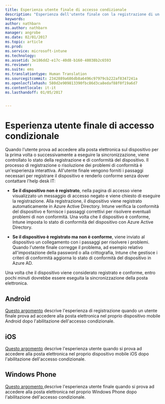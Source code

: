 ```yaml
---
title: Esperienza utente finale di accesso condizionale
description: "Esperienza dell'utente finale con la registrazione di un dispositivo o la risoluzione di conformità dei criteri."
keywords: 
author: nathbarn
ms.author: nathbarn
manager: angrobe
ms.date: 02/01/2017
ms.topic: article
ms.prod: 
ms.service: microsoft-intune
ms.technology: 
ms.assetid: 3e186dd2-e17c-40d8-b160-48038b2c6593
ms.reviewer: 
ms.suite: ems
ms.translationtype: Human Translation
ms.sourcegitcommit: 2342889a686db8a6496c97979cb222af8347241a
ms.openlocfilehash: 580d2e909813390fbc86d3ca8edaf88f0f19a6d7
ms.contentlocale: it-it
ms.lasthandoff: 01/05/2017


---
```


# <a name="end-user-experience-of-conditional-access"></a>Esperienza utente finale di accesso condizionale
Quando l'utente prova ad accedere alla posta elettronica sul dispositivo per la prima volta o successivamente a eseguire la sincronizzazione, viene controllato lo stato della registrazione e di conformità del dispositivo. Il processo di registrazione o risoluzione dei problemi di conformità è un'esperienza interattiva. All'utente finale vengono forniti i passaggi necessari per registrare il dispositivo e renderlo conforme senza dover contattare l'help desk IT:

-   **Se il dispositivo non è registrato**, nella pagina di accesso viene visualizzato un messaggio di accesso negato e viene chiesto di eseguire la registrazione. Alla registrazione, il dispositivo viene registrato automaticamente in Azure Active Directory. Intune verifica la conformità del dispositivo e fornisce i passaggi correttivi per risolvere eventuali problemi di non conformità. Una volta che il dispositivo è conforme, Intune imposta lo stato di conformità del dispositivo con Azure Active Directory.

-   **Se il dispositivo è registrato ma non è conforme**, viene inviato al dispositivo un collegamento con i passaggi per risolvere i problemi. Quando l'utente finale corregge il problema, ad esempio relativo all'impostazione della password o alla crittografia, Intune che gestisce i criteri di conformità aggiorna lo stato di conformità del dispositivo in Azure AD.

Una volta che il dispositivo viene considerato registrato e conforme, entro pochi minuti dovrebbe essere eseguita la sincronizzazione della posta elettronica.

## <a name="android"></a>Android

[Questo argomento](end-user-experience-conditional-access-android.md) descrive l'esperienza di registrazione quando un utente finale prova ad accedere alla posta elettronica nel proprio dispositivo mobile Android dopo l'abilitazione dell'accesso condizionale.

## <a name="ios"></a>iOS

[Questo argomento](end-user-experience-conditional-access-ios.md) descrive l'esperienza utente quando si prova ad accedere alla posta elettronica nel proprio dispositivo mobile iOS dopo l'abilitazione dell'accesso condizionale.

## <a name="windows-phone"></a>Windows Phone

[Questo argomento ](end-user-experience-conditional-access-winphone.md) descrive l'esperienza utente finale quando si prova ad accedere alla posta elettronica nel proprio Windows Phone dopo l'abilitazione dell'accesso condizionale.

